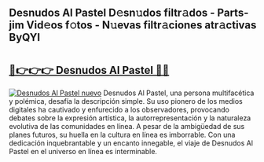 ## Desnudos Al Pastel D𝚎sn𝚞dos filtr𝚊dos - Parts-jim Vid𝚎os f𝚘tos - N𝚞evas filtr𝚊ciones atr𝚊ctivas ByQYI

# <h2><a href="http://mbblkz4.tromn.icu/?c=Desnudos+Al+Pastel">🔗👉👉👉 Desnudos Al Pastel 🔗🔗</a></h2>

[![Desnudos Al Pastel nuevo](https://i.imgur.com/pEAQMta.gif)](http://mbblkz4.tromn.icu/?c=Desnudos+Al+Pastel)
Desnudos Al Pastel, una persona multifacética y polémica, desafía la descripción simple. Su uso pionero de los medios digitales ha cautivado y enfurecido a los observadores, provocando debates sobre la expresión artística, la autorrepresentación y la naturaleza evolutiva de las comunidades en línea. A pesar de la ambigüedad de sus planes futuros, su huella en la cultura en línea es imborrable. Con una dedicación inquebrantable y un encanto innegable, el viaje de Desnudos Al Pastel en el universo en línea es interminable.
